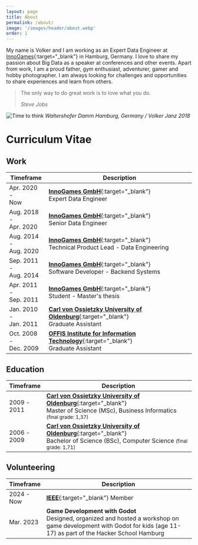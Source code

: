 ```yaml
---
layout: page
title: About
permalink: /about/
image: '/images/header/about.webp'
order: 1
---
```


My name is Volker and I am working as an Expert Data Engineer at [InnoGames](https://innogames.com/){:target="_blank"} in Hamburg, Germany. I love to share my passion about Big Data as a speaker at conferences and other events. Apart from work, I am a proud father, gym enthusiast, adventurer, gamer and hobby photographer. I am always looking for challenges and opportunities to share experiences and learn from others.

> The only way to do great work is to love what you do.
>
> <cite>Steve Jobs</cite>

![Time to think]({{site.baseurl}}/images/hamburg.webp)
*Waltershofer Damm Hamburg, Germany / Volker Janz 2018*

# Curriculum Vitae

## Work

| Timeframe                              | Description                                                                                                         |
|----------------------------------------|---------------------------------------------------------------------------------------------------------------------|
| Apr.&nbsp;2020 - <br /> Now            | [**InnoGames GmbH**](https://innogames.com){:target="_blank"} <br /> Expert Data Engineer                           |
| Aug.&nbsp;2018 - <br /> Apr.&nbsp;2020 | [**InnoGames GmbH**](https://innogames.com){:target="_blank"} <br /> Senior Data Engineer                           |
| Aug.&nbsp;2014 - <br /> Aug.&nbsp;2020 | [**InnoGames GmbH**](https://innogames.com){:target="_blank"} <br /> Technical Product Lead - Data Engineering      |
| Sep.&nbsp;2011 - <br /> Aug.&nbsp;2014 | [**InnoGames GmbH**](https://innogames.com){:target="_blank"} <br /> Software Developer - Backend Systems           |
| Apr.&nbsp;2011 - <br /> Sep.&nbsp;2011 | [**InnoGames GmbH**](https://innogames.com){:target="_blank"} <br /> Student - Master's thesis                      |
| Jan.&nbsp;2010 - <br /> Jan.&nbsp;2011 | [**Carl von Ossietzky University of Oldenburg**](https://uol.de){:target="_blank"} <br /> Graduate Assistant        |
| Oct.&nbsp;2008 - <br /> Dec.&nbsp;2009 | [**OFFIS Institute for Information Technology**](https://www.offis.de){:target="_blank"} <br /> Graduate Assistant  |

## Education

| Timeframe          | Description                                                                                        |
|--------------------|----------------------------------------------------------------------------------------------------|
| 2009 - <br /> 2011 | [**Carl von Ossietzky University of Oldenburg**](https://uol.de){:target="_blank"} <br /> Master of Science (MSc), Business Informatics <small>(final grade: 1,37)</small> |
| 2006 - <br /> 2009 | [**Carl von Ossietzky University of Oldenburg**](https://uol.de){:target="_blank"} <br /> Bachelor of Science (BSc), Computer Science <small>(final grade: 1,71)</small> |

## Volunteering

| Timeframe          | Description                                                                                        |
|--------------------|----------------------------------------------------------------------------------------------------|
| 2024 - <br /> Now  | [**IEEE**](https://www.ieee.org){:target="_blank"} Member                                          |
| Mar.&nbsp;2023     | **Game Development with Godot** <br /> Designed, organized and hosted a workshop on game development with Godot for kids (age 11-17) as part of the Hacker School Hamburg |
